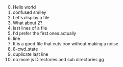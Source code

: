 0. Hello world
1. confused smiley
2. Let's display a file
3. What about 2?
4. last lines of a file
5. I'd prefer the first ones actually
6. line
7. It is a good file that cuts iron without making a noise
8. 8-cwd_state
9. duplicate last line
10. no more js
Directories and sub directories
gg
